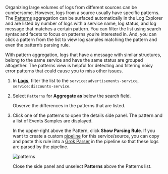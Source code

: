 Organizing large volumes of logs from different sources can be cumbersome. However, logs from a source usually have specific patterns. The <a href="https://docs.datadoghq.com/logs/explorer/#patterns" target="_blank">Patterns</a> aggregation can be surfaced automatically in the Log Explorer and are listed by number of logs with a service name, log status, and log message that matches a certain pattern. You can filter the list using search syntax and facets to focus on patterns you’re interested in. And, you can click a pattern from the list to view log samples matching the pattern and even the pattern’s parsing rule. 

With pattern aggregation, logs that have a message with similar structures, belong to the same service and have the same status are grouped altogether. The patterns view is helpful for detecting and filtering noisy error patterns that could cause you to miss other issues.

1. In <a href="https://app.datadoghq.com/logs" target="_datadog">**Logs**</a>, filter the list to the `service:advertisements-service`, `service:discounts-service`.

2. Select `Patterns` for **Aggregate as** below the search field.

    Observe the differences in the patterns that are listed.

3. Click one of the patterns to open the details side panel. The pattern and a list of Events Samples are displayed.

    In the upper-right above the Pattern, click **Show Parsing Rule**. If you want to create a custom <a href="https://docs.datadoghq.com/logs/explorer/#patterns" target="_blank">pipeline</a> for this service/source, you can copy and paste this rule into a <a href="https://docs.datadoghq.com/logs/processing/processors/?tab=ui#grok-parser" target="_blank">Grok Parser</a> in the pipeline so that these logs are parsed by the pipeline.

    ![patterns](querylogs/assets/patterns.png)

    Close the side panel and unselect **Patterns** above the Patterns list.



